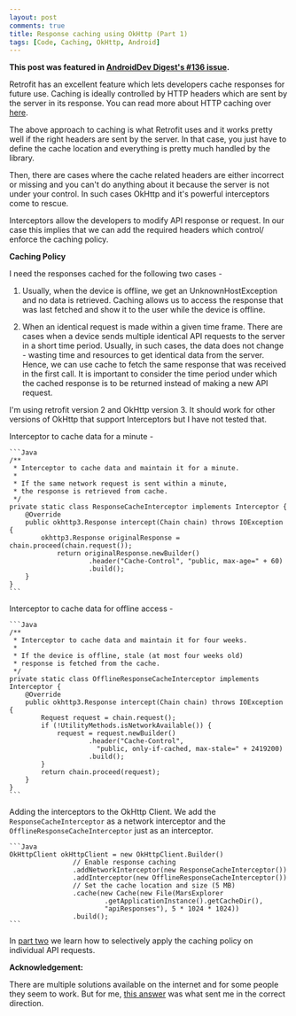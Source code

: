 ```yaml
---
layout: post
comments: true
title: Response caching using OkHttp (Part 1)
tags: [Code, Caching, OkHttp, Android]
---
```


**This post was featured in [AndroidDev Digest's #136 issue](https://www.androiddevdigest.com/digest136/).**

Retrofit has an excellent feature which lets developers cache responses for future use. Caching is ideally controlled by HTTP headers which are sent by the server in its response. You can read more about HTTP caching over [here](https://tools.ietf.org/html/rfc7234).

The above approach to caching is what Retrofit uses and it works pretty well if the right headers are sent by the server. In that case, you just have to define the cache location and everything is pretty much handled by the library.

Then, there are cases where the cache related headers are either incorrect or missing and you can't do anything about it because the server is not under your control. In such cases OkHttp and it's powerful interceptors come to rescue.

Interceptors allow the developers to modify API response or request. In our case this implies that we can add the required headers which control/ enforce the caching policy.

**Caching Policy**

I need the responses cached for the following two cases -

1. Usually, when the device is offline, we get an UnknownHostException and no data is retrieved. Caching allows us to access the response that was last fetched and show it to the user while the device is offline.

2. When an identical request is made within a given time frame. There are cases when a device sends multiple identical API requests to the server in a short time period. Usually, in such cases, the data does not change - wasting time and resources to get identical data from the server. Hence, we can use cache to fetch the same response that was received in the first call. It is important to consider the time period under which the cached response is to be returned instead of making a new API request.

I'm using retrofit version 2 and OkHttp version 3. It should work for other versions of OkHttp that support Interceptors but I have not tested that.

Interceptor to cache data for a minute -

    ```Java
    /**
     * Interceptor to cache data and maintain it for a minute.
     *
     * If the same network request is sent within a minute,
     * the response is retrieved from cache.
     */
    private static class ResponseCacheInterceptor implements Interceptor {
        @Override
        public okhttp3.Response intercept(Chain chain) throws IOException {
            okhttp3.Response originalResponse = chain.proceed(chain.request());
                return originalResponse.newBuilder()
                        .header("Cache-Control", "public, max-age=" + 60)
                        .build();
        }
    }
    ```

Interceptor to cache data for offline access -

    ```Java
    /**
     * Interceptor to cache data and maintain it for four weeks.
     *
     * If the device is offline, stale (at most four weeks old)
     * response is fetched from the cache.
     */
    private static class OfflineResponseCacheInterceptor implements Interceptor {
        @Override
        public okhttp3.Response intercept(Chain chain) throws IOException {
            Request request = chain.request();
            if (!UtilityMethods.isNetworkAvailable()) {
                request = request.newBuilder()
                        .header("Cache-Control",
                          "public, only-if-cached, max-stale=" + 2419200)
                        .build();
            }
            return chain.proceed(request);
        }
    }
    ```

Adding the interceptors to the OkHttp Client. We add the `ResponseCacheInterceptor` as a network interceptor and the `OfflineResponseCacheInterceptor` just as an interceptor.

    ```Java
    OkHttpClient okHttpClient = new OkHttpClient.Builder()
                    // Enable response caching
                    .addNetworkInterceptor(new ResponseCacheInterceptor())
                    .addInterceptor(new OfflineResponseCacheInterceptor())
                    // Set the cache location and size (5 MB)
                    .cache(new Cache(new File(MarsExplorer
                            .getApplicationInstance().getCacheDir(),
                            "apiResponses"), 5 * 1024 * 1024))
                    .build();
    ```

In [part two](https://krtkush.github.io/2016/06/02/caching-using-okhttp-part-2.html) we learn how to selectively apply the caching policy on individual API requests.

**Acknowledgement:**

There are multiple solutions available on the internet and for some people they seem to work. But for me, [this answer](https://stackoverflow.com/questions/23429046/can-retrofit-with-okhttp-use-cache-data-when-offline/36795214#36795214) was what sent me in the correct direction.

